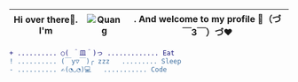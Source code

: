 |Hi over there👋. I'm | ![Quang](https://user-images.githubusercontent.com/92705154/149645080-a22d7fba-3d7f-4cd1-a586-7849c0f48212.png) | . And welcome to my profile 🎉（づ￣3￣）づ❤️
| --- | --- | --- |

```diff
+ .......... ○( ＾皿＾)っ ............. Eat
! .......... (￣y▽￣)╭ zzz   ......... Sleep
- .......... ✍️(◔◡◔)💻   ........... Code
```


<!--
**VNNhatQuang/VNNhatQuang** is a ✨ _special_ ✨ repository because its `README.md` (this file) appears on your GitHub profile.

Here are some ideas to get you started:

- 🔭 I’m currently working on ...
- 🌱 I’m currently learning ...
- 👯 I’m looking to collaborate on ...
- 🤔 I’m looking for help with ...
- 💬 Ask me about ...
- 📫 How to reach me: ...
- 😄 Pronouns: ...
- ⚡ Fun fact: ...
-->
